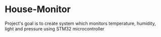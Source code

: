 # House-Monitor
Project's goal is to create system which monitors temperature, humidity, light and pressure using STM32 microcontroller
